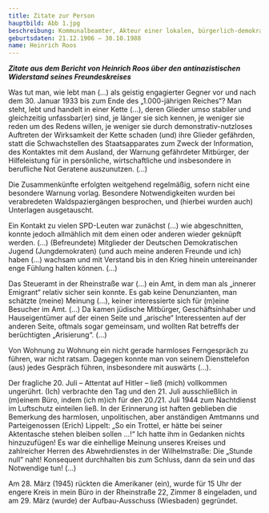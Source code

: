 ```yaml
---
title: Zitate zur Person
hauptbild: Abb 1.jpg
beschreibung: Kommunalbeamter, Akteur einer lokalen, bürgerlich-demokratischen Widerstandsgruppe, später Mitgründer des Aufbau-Ausschusses Wiesbaden sowie u. a. auch der CDU, Stadtrat und Stadtkämmerer
geburtsdaten: 21.12.1906 – 30.10.1988
name: Heinrich Roos
---
```

***Zitate aus dem Bericht von Heinrich Roos über den antinazistischen
Widerstand seines Freundeskreises***

Was tut man, wie lebt man (…) als geistig engagierter Gegner vor und
nach dem 30. Januar 1933 bis zum Ende des „1.000-jährigen Reiches“? Man
steht, lebt und handelt in einer Kette (…), deren Glieder umso stabiler
und gleichzeitig unfassbar(er) sind, je länger sie sich kennen, je
weniger sie reden um des Redens willen, je weniger sie durch
demonstrativ-nutzloses Auftreten der Wirksamkeit der Kette schaden (und)
ihre Glieder gefährden, statt die Schwachstellen des Staatsapparates zum
Zweck der Information, des Kontaktes mit dem Ausland, der Warnung
gefährdeter Mitbürger, der Hilfeleistung für in persönliche,
wirtschaftliche und insbesondere in berufliche Not Geratene auszunutzen.
(…)

Die Zusammenkünfte erfolgten weitgehend regelmäßig, sofern nicht eine
besondere Warnung vorlag. Besondere Notwendigkeiten wurden bei
verabredeten Waldspaziergängen besprochen, und (hierbei wurden auch)
Unterlagen ausgetauscht.

Ein Kontakt zu vielen SPD-Leuten war zunächst (…) wie abgeschnitten,
konnte jedoch allmählich mit dem einen oder anderen wieder geknüpft
werden. (…) (Befreundete) Mitglieder der Deutschen Demokratischen Jugend
(Jungdemokraten) (und auch meine anderen Freunde und ich) haben (…)
wachsam und mit Verstand bis in den Krieg hinein untereinander enge
Fühlung halten können. (…)

Das Steueramt in der Rheinstraße war (…) ein Amt, in dem man als
„innerer Emigrant“ relativ sicher sein konnte. Es gab keine
Denunzianten, man schätzte (meine) Meinung (…), keiner interessierte
sich für (m)eine Besucher im Amt. (…) Da kamen jüdische Mitbürger,
Geschäftsinhaber und Hauseigentümer auf der einen Seite und „arische“
Interessenten auf der anderen Seite, oftmals sogar gemeinsam, und
wollten Rat betreffs der berüchtigten „Arisierung“. (…)

Von Wohnung zu Wohnung ein nicht gerade harmloses Ferngespräch zu
führen, war nicht ratsam. Dagegen konnte man von seinem Diensttelefon
(aus) jedes Gespräch führen, insbesondere mit auswärts (…).

Der fragliche 20. Juli – Attentat auf Hitler – ließ (mich) vollkommen
ungerührt. (Ich) verbrachte den Tag und den 21. Juli ausschließlich in
(m)einem Büro, indem (ich m)ich für den 20./21. Juli 1944 zum
Nachtdienst im Luftschutz einteilen ließ. In der Erinnerung ist haften
geblieben die Bemerkung des harmlosen, unpolitischen, aber anständigen
Amtmanns und Parteigenossen (Erich) Lippelt: „So ein Trottel, er hätte
bei seiner Aktentasche stehen bleiben sollen …!“ Ich hatte ihm in
Gedanken nichts hinzuzufügen! Es war die einhellige Meinung unseres
Kreises und zahlreicher Herren des Abwehrdienstes in der Wilhelmstraße:
Die „Stunde null“ naht! Konsequent durchhalten bis zum Schluss, dann da
sein und das Notwendige tun! (…)

Am 28. März (1945) rückten die Amerikaner (ein), wurde für 15 Uhr der
engere Kreis in mein Büro in der Rheinstraße 22, Zimmer 8 eingeladen,
und am 29. März (wurde) der Aufbau-Ausschuss (Wiesbaden) gegründet.
